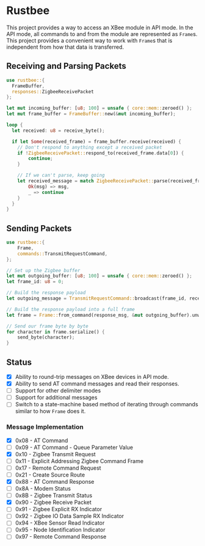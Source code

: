 # Rustbee

This project provides a way to access an XBee module in API mode. In the API mode, all commands to and from the module are represented as `Frame`s. This project provides a convenient way to work with `Frame`s that is independent from how that data is transferred.

## Receiving and Parsing Packets

```rust
use rustbee::{
  FrameBuffer,
  responses::ZigbeeReceivePacket
};

let mut incoming_buffer: [u8; 100] = unsafe { core::mem::zeroed() };
let mut frame_buffer = FrameBuffer::new(&mut incoming_buffer);

loop {
  let received: u8 = receive_byte();

  if let Some(received_frame) = frame_buffer.receive(received) {
    // Don't respond to anything except a received packet
    if !ZigbeeReceivePacket::respond_to(received_frame.data[0]) {
        continue;
    }

    // If we can't parse, keep going
    let received_message = match ZigbeeReceivePacket::parse(received_frame.data) {
        Ok(msg) => msg,
        _ => continue
    }
  }
}
```

## Sending Packets

```rust
use rustbee::{
    Frame,
    commands::TransmitRequestCommand,
};

// Set up the Zigbee buffer
let mut outgoing_buffer: [u8; 100] = unsafe { core::mem::zeroed() };
let frame_id: u8 = 0;

// Build the response payload
let outgoing_message = TransmitRequestCommand::broadcast(frame_id, received_message.data);

// Build the response payload into a full frame
let frame = Frame::from_command(response_msg, &mut outgoing_buffer).unwrap();

// Send our frame byte by byte
for character in frame.serialize() {
    send_byte(character);
}
```

## Status

- [X] Ability to round-trip messages on XBee devices in API mode.
- [X] Ability to send AT command messages and read their responses.
- [ ] Support for other delimiter modes
- [ ] Support for additional messages
- [ ] Switch to a state-machine based method of iterating through commands similar to how `Frame` does it.

### Message Implementation

- [X] 0x08 - AT Command
- [ ] 0x09 - AT Command - Queue Parameter Value
- [X] 0x10 - Zigbee Transmit Request
- [ ] 0x11 - Explicit Addressing Zigbee Command Frame
- [ ] 0x17 - Remote Command Request
- [ ] 0x21 - Create Source Route
- [X] 0x88 - AT Command Response
- [ ] 0x8A - Modem Status
- [ ] 0x8B - Zigbee Transmit Status
- [X] 0x90 - Zigbee Receive Packet
- [ ] 0x91 - Zigbee Explicit RX Indicator
- [ ] 0x92 - Zigbee IO Data Sample RX Indicator
- [ ] 0x94 - XBee Sensor Read Indicator
- [ ] 0x95 - Node Identification Indicator
- [ ] 0x97 - Remote Command Response
